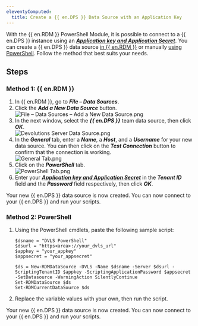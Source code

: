 ```yaml
---
eleventyComputed:
  title: Create a {{ en.DPS }} Data Source with an Application Key
---
```

With the {{ en.RDM }} PowerShell Module, it is possible to connect to a {{ en.DPS }} instance using an [***Application key and Application Secret***](https://helpserver.devolutions.net/webinterface_applications.html). You can create a {{ en.DPS }} data source [in {{ en.RDM }}](#rdm) or manually [using PowerShell](#powershell). Follow the method that best suits your needs.

## Steps

### Method 1: {{ en.RDM }}
<a name="rdm"></a>

1. In {{ en.RDM }}, go to ***File – Data Sources***. 
1. Click the ***Add a New Data Source*** button.  
![File – Data Sources – Add a New Data Source.png](/img/en/kb/kb2117.png) 
1. In the next window, select the ***{{ en.DPS }}*** team data source, then click ***OK***.  
![Devolutions Server Data Source.png](/img/en/kb/kb2118.png) 
1. In the ***General*** tab, enter a ***Name***, a ***Host***, and a ***Username*** for your new data source. You can then click on the ***Test Connection*** button to confirm that the connection is working.  
![General Tab.png](/img/en/kb/kb2120.png) 
1. Click on the ***PowerShell*** tab.  
![PowerShell Tab.png](/img/en/kb/kb2119.png) 
1. Enter your [***Application key and Application Secret***](https://helpserver.devolutions.net/webinterface_applications.html) in the ***Tenant ID*** field and the ***Password*** field respectively, then click ***OK***.  

Your new {{ en.DPS }} data source is now created. You can now connect to your {{ en.DPS }} and run your scripts.

### Method 2: PowerShell 
<a name="powershell"></a>

1. Using the PowerShell cmdlets, paste the following sample script:

   ```
   $dsname = "DVLS PowerShell"
   $dsurl = "https<area>://your_dvls_url"
   $appkey = "your_appkey"
   $appsecret = "your_appsecret"

   $ds = New-RDMDataSource -DVLS -Name $dsname -Server $dsurl -ScriptingTenantID $appkey -ScriptingApplicationPassword $appsecret -SetDatasource -WarningAction SilentlyContinue
   Set-RDMDataSource $ds
   Set-RDMCurrentDataSource $ds
   ```
2. Replace the variable values with your own, then run the script.

Your new {{ en.DPS }} data source is now created. You can now connect to your {{ en.DPS }} and run your scripts.